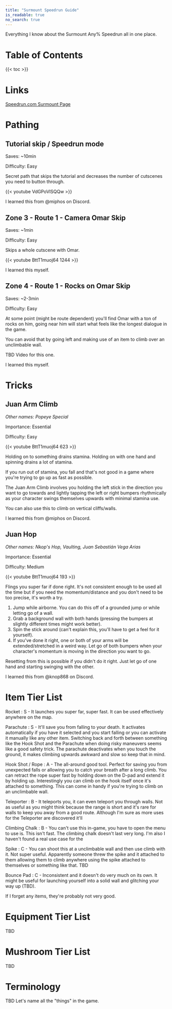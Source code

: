 ```yaml
---
title: "Surmount Speedrun Guide"
is_readable: true
no_search: true
---
```


Everything I know about the Surmount Any% Speedrun all in one place. 

<!--more-->

# Table of Contents

{{< toc >}}

# Links

[Speedrun.com Surmount Page](https://www.speedrun.com/Surmount)

# Pathing

## Tutorial skip / Speedrun mode

Saves: ~10min

Difficulty: Easy

Secret path that skips the tutorial and decreases the number of cutscenes you need to button through.

{{< youtube VdGPoVlSQQw >}}

I learned this from @miphos on Discord.

## Zone 3 - Route 1 - Camera Omar Skip

Saves: ~1min

Difficulty: Easy

Skips a whole cutscene with Omar.

{{< youtube BttT1muoj64 1244 >}}

I learned this myself.

## Zone 4 - Route 1 - Rocks on Omar Skip

Saves: ~2-3min

Difficulty: Easy

At some point (might be route dependent) you'll find Omar with a ton of rocks on him, going near him will start what feels like the longest dialogue in the game.

You can avoid that by going left and making use of an item to climb over an unclimbable wall.

TBD Video for this one.

I learned this myself.

# Tricks

## Juan Arm Climb

*Other names: Popeye Special*

Importance: Essential

Difficulty: Easy

{{< youtube BttT1muoj64 623 >}}

Holding on to something drains stamina. Holding on with one hand and spinning drains a lot of stamina.

If you run out of stamina, you fall and that's not good in a game where you're trying to go up as fast as possible.

The Juan Arm Climb involves you holding the left stick in the direction you want to go towards and lightly tapping the left or right bumpers rhythmically as your character swings themselves upwards with minimal stamina use.

You can also use this to climb on vertical cliffs/walls.

I learned this from @miphos on Discord.

## Juan Hop

*Other names: Nkop's Hop, Vaulting, Juan Sebastián Vega Arias*

Importance: Essential

Difficulty: Medium

{{< youtube BttT1muoj64 193 >}}

Flings you super far if done right. It's not consistent enough to be used all the time but if you need the momentum/distance and you don't need to be too precise, it's worth a try.

1. Jump while airborne. You can do this off of a grounded jump or while letting go of a wall.
2. Grab a background wall with both hands (pressing the bumpers at slightly different times might work better).
3. Spin the stick around (can't explain this, you'll have to get a feel for it yourself).
4. If you've done it right, one or both of your arms will be extended/stretched in a weird way. Let go of both bumpers when your character's momentum is moving in the direction you want to go.

Resetting from this is possible if you didn't do it right. Just let go of one hand and starting swinging with the other.

I learned this from @knop868 on Discord.

# Item Tier List

Rocket
: S - It launches you super far, super fast. It can be used effectively anywhere on the map.

Parachute
: S - It'll save you from falling to your death. It activates automatically if you have it selected and you start falling or you can activate it manually like any other item. Switching back and forth between something like the Hook Shot and the Parachute when doing risky maneuvers seems like a good safety trick. The parachute deactivates when you touch the ground, it makes climbing upwards awkward and slow so keep that in mind.

Hook Shot / Rope
: A - The all-around good tool. Perfect for saving you from unexpected falls or allowing you to catch your breath after a long climb. You can retract the rope super fast by holding down on the D-pad and extend it by holding up. Interestingly you can climb on the hook itself once it's attached to something. This can come in handy if you're trying to climb on an unclimbable wall.

Teleporter
: B - It teleports you, it can even teleport you through walls. Not as useful as you might think because the range is short and it's rare for walls to keep you away from a good route. Although I'm sure as more uses for the Teleporter are discovered it'll 

Climbing Chalk
: B - You can't use this in-game, you have to open the menu to use is. This isn't fast. The climbing chalk doesn't last very long. I'm also I haven't found a real use case for the 

Spike
: C - You can shoot this at a unclimbable wall and then use climb with it. Not super useful. Apparently someone threw the spike and it attached to them allowing them to climb anywhere using the spike attached to themselves or something like that. TBD

Bounce Pad
: C - Inconsistent and it doesn't do very much on its own. It might be useful for launching yourself into a solid wall and glitching your way up (TBD).

If I forget any items, they're probably not very good.

# Equipment Tier List

TBD

# Mushroom Tier List

TBD

# Terminology

TBD Let's name all the "things" in the game.
